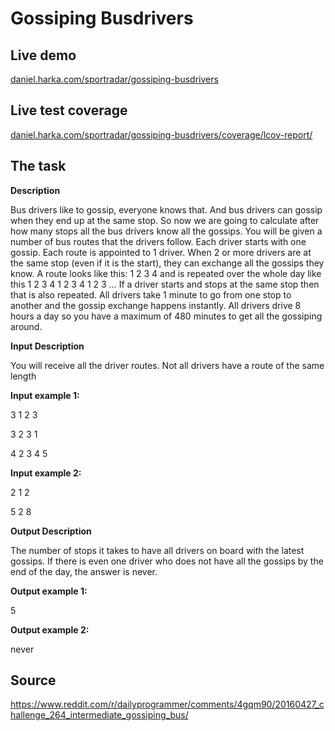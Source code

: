 # Gossiping Busdrivers

## Live demo

[daniel.harka.com/sportradar/gossiping-busdrivers](https://daniel.harka.com/sportradar/gossiping-busdrivers/)

## Live test coverage

[daniel.harka.com/sportradar/gossiping-busdrivers/coverage/lcov-report/](https://daniel.harka.com/sportradar/gossiping-busdrivers/coverage/lcov-report/)

## The task

**Description**

Bus drivers like to gossip, everyone knows that. And bus drivers can gossip when they end up at the same stop. So now we are going to calculate after how many stops all the bus drivers know all the gossips. You will be given a number of bus routes that the drivers follow. Each driver starts with one gossip. Each route is appointed to 1 driver. When 2 or more drivers are at the same stop (even if it is the start), they can exchange all the gossips they know. A route looks like this: 1 2 3 4 and is repeated over the whole day like this 1 2 3 4 1 2 3 4 1 2 3 … If a driver starts and stops at the same stop then that is also repeated. All drivers take 1 minute to go from one stop to another and the gossip exchange happens instantly. All drivers drive 8 hours a day so you have a maximum of 480 minutes to get all the gossiping around.

**Input Description**

You will receive all the driver routes. Not all drivers have a route of the same length

**Input example 1:**

3 1 2 3

3 2 3 1

4 2 3 4 5

**Input example 2:**

2 1 2

5 2 8

**Output Description**

The number of stops it takes to have all drivers on board with the latest gossips. If there is even one driver who does not have all the gossips by the end of the day, the answer is never.

**Output example 1:**

5

**Output example 2:**

never

## Source

https://www.reddit.com/r/dailyprogrammer/comments/4gqm90/20160427_challenge_264_intermediate_gossiping_bus/
